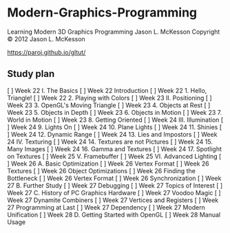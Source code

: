 # Modern-Graphics-Programming

Learning Modern 3D Graphics Programming
Jason L. McKesson
Copyright © 2012 Jason L. McKesson

https://paroj.github.io/gltut/

## Study plan

[ ] Week 22 I. The Basics
[ ] Week 22 Introduction
[ ] Week 22 1. Hello, Triangle!
[ ] Week 22 2. Playing with Colors
[ ] Week 23 II. Positioning
[ ] Week 23 3. OpenGL's Moving Triangle
[ ] Week 23 4. Objects at Rest
[ ] Week 23 5. Objects in Depth
[ ] Week 23 6. Objects in Motion
[ ] Week 23 7. World in Motion
[ ] Week 23 8. Getting Oriented
[ ] Week 24 III. Illumination
[ ] Week 24 9. Lights On
[ ] Week 24 10. Plane Lights
[ ] Week 24 11. Shinies
[ ] Week 24 12. Dynamic Range
[ ] Week 24 13. Lies and Impostors
[ ] Week 24 IV. Texturing
[ ] Week 24 14. Textures are not Pictures
[ ] Week 24 15. Many Images
[ ] Week 24 16. Gamma and Textures
[ ] Week 24 17. Spotlight on Textures
[ ] Week 25 V. Framebuffer
[ ] Week 25 VI. Advanced Lighting
[ ] Week 26 A. Basic Optimization
[ ] Week 26 Vertex Format
[ ] Week 26 Textures
[ ] Week 26 Object Optimizations
[ ] Week 26 Finding the Bottleneck
[ ] Week 26 Vertex Format
[ ] Week 26 Synchronization
[ ] Week 27 B. Further Study
[ ] Week 27 Debugging
[ ] Week 27 Topics of Interest
[ ] Week 27 C. History of PC Graphics Hardware
[ ] Week 27 Voodoo Magic
[ ] Week 27 Dynamite Combiners
[ ] Week 27 Vertices and Registers
[ ] Week 27 Programming at Last
[ ] Week 27 Dependency
[ ] Week 27 Modern Unification
[ ] Week 28 D. Getting Started with OpenGL
[ ] Week 28 Manual Usage
